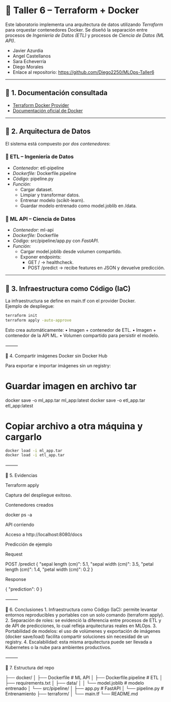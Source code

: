 # 🚀 Taller 6 – Terraform + Docker

Este laboratorio implementa una arquitectura de datos utilizando *Terraform* para orquestar contenedores Docker. Se diseñó la separación entre procesos de *Ingeniería de Datos (ETL)* y procesos de *Ciencia de Datos (ML API)*.  

- Javier Azurdia
- Angel Castellanos
- Sara Echeverría
- Diego Morales
- Enlace al repositorio: https://github.com/Diego2250/MLOps-Taller6
---

## 📌 1. Documentación consultada
- [Terraform Docker Provider](https://registry.terraform.io/providers/kreuzwerker/docker/latest/docs)  
- [Documentación oficial de Docker](https://docs.docker.com/)  

---

## 📌 2. Arquitectura de Datos

El sistema está compuesto por *dos contenedores*:

### 🔹 ETL – Ingeniería de Datos
- *Contenedor:* etl-pipeline  
- *Dockerfile:* Dockerfile.pipeline  
- *Código:* pipeline.py  
- *Función:* 
  - Cargar dataset.
  - Limpiar y transformar datos.
  - Entrenar modelo (scikit-learn).
  - Guardar modelo entrenado como model.joblib en /data.

### 🔹 ML API – Ciencia de Datos
- *Contenedor:* ml-api  
- *Dockerfile:* Dockerfile  
- *Código:* src/pipeline/app.py con *FastAPI*.  
- *Función:* 
  - Cargar model.joblib desde volumen compartido.
  - Exponer endpoints:
    - GET / → healthcheck.  
    - POST /predict → recibe features en JSON y devuelve predicción.

---

## 📌 3. Infraestructura como Código (IaC)

La infraestructura se define en main.tf con el provider Docker.  
Ejemplo de despliegue:

```bash
terraform init
terraform apply -auto-approve
```

Esto crea automáticamente:
	•	Imagen + contenedor de ETL.
	•	Imagen + contenedor de la API ML.
	•	Volumen compartido para persistir el modelo.

⸻

📌 4. Compartir imágenes Docker sin Docker Hub

Para exportar e importar imágenes sin un registry:

# Guardar imagen en archivo tar
docker save -o ml_app.tar ml_app:latest
docker save -o etl_app.tar etl_app:latest

# Copiar archivo a otra máquina y cargarlo
```bash
docker load -i ml_app.tar
docker load -i etl_app.tar
```


⸻

📌 5. Evidencias

Terraform apply

Captura del despliegue exitoso.

Contenedores creados

docker ps -a

API corriendo

Acceso a http://localhost:8080/docs

Predicción de ejemplo

Request

POST /predict
{
  "sepal length (cm)": 5.1,
  "sepal width (cm)": 3.5,
  "petal length (cm)": 1.4,
  "petal width (cm)": 0.2
}

Response

{
  "prediction": 0
}


⸻

📌 6. Conclusiones
	1.	Infraestructura como Código (IaC): permite levantar entornos reproducibles y portables con un solo comando (terraform apply).
	2.	Separación de roles: se evidenció la diferencia entre procesos de ETL y de API de predicciones, lo cual refleja arquitecturas reales en MLOps.
	3.	Portabilidad de modelos: el uso de volúmenes y exportación de imágenes (docker save/load) facilita compartir soluciones sin necesidad de un registry.
	4.	Escalabilidad: esta misma arquitectura puede ser llevada a Kubernetes o la nube para ambientes productivos.

⸻

📌 7. Estructura del repo

├── docker/
│   ├── Dockerfile          # ML API
│   ├── Dockerfile.pipeline # ETL
│   ├── requirements.txt
│   ├── data/
│   │   └── model.joblib    # modelo entrenado
│   └── src/pipeline/
│       ├── app.py          # FastAPI
│       └── pipeline.py     # Entrenamiento
├── terraform/
│   └── main.tf
└── README.md
